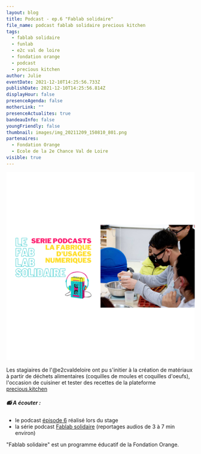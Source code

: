```yaml
---
layout: blog
title: Podcast - ep.6 "Fablab solidaire"
file_name: podcast fablab solidaire precious kitchen
tags:
  - fablab solidaire
  - funlab
  - e2c val de loire
  - fondation orange
  - podcast
  - precious kitchen
author: Julie
eventDate: 2021-12-10T14:25:56.733Z
publishDate: 2021-12-10T14:25:56.814Z
displayHour: false
presenceAgenda: false
motherLink: ""
presenceActualites: true
bandeauInfo: false
youngFriendly: false
thumbnail: images/img_20211209_150810_801.png
partenaires:
  - Fondation Orange
  - Ecole de la 2e Chance Val de Loire
visible: true
---
```

![](images/inshot_20211209_151952019.png)

Les stagiaires de l'@e2cvaldeloire ont pu s'initier à la création de matériaux à partir de déchets alimentaires (coquilles de moules et coquilles d'oeufs), l'occasion de cuisiner et tester des recettes de la plateforme [precious.kitchen](https://precious.kitchen/)

##### 📻  A écouter :

* le podcast [épisode 6](https://tube.futuretic.fr/w/uBQDw6Q3HR1dxMWXVHEh3G) réalisé lors du stage
* la série podcast [Fablab solidaire](https://soundcloud.com/user-247009848-888108272/sets/le-fablab-solidaire?si=bd1f1bc1c03544dba1a9d860888ae327&utm_source=clipboard&utm_medium=text&utm_campaign=social_sharing) (reportages audios de 3 à 7 min environ)

"Fablab solidaire" est un programme éducatif de la Fondation Orange.